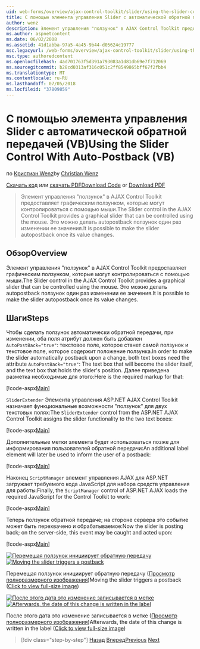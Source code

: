 ```yaml
---
uid: web-forms/overview/ajax-control-toolkit/slider/using-the-slider-control-with-auto-postback-vb
title: С помощью элемента управления Slider с автоматической обратной передачи (Visual Basic) | Документация Майкрософт
author: wenz
description: Элемент управления "ползунок" в AJAX Control Toolkit предоставляет графическим ползунком, которые могут контролироваться с помощью мыши. Это можно делать Автоматическая разноска "ползунок"...
ms.author: aspnetcontent
ms.date: 06/02/2008
ms.assetid: 41d1abba-97a5-4a45-9b44-d05624c19777
msc.legacyurl: /web-forms/overview/ajax-control-toolkit/slider/using-the-slider-control-with-auto-postback-vb
msc.type: authoredcontent
ms.openlocfilehash: 4ad701763f5d391a793083a1d81db69e7f712069
ms.sourcegitcommit: b28cd0313af316c051c2ff8549865bff67f2fbb4
ms.translationtype: MT
ms.contentlocale: ru-RU
ms.lasthandoff: 07/05/2018
ms.locfileid: "37809859"
---
```

<a name="using-the-slider-control-with-auto-postback-vb"></a><span data-ttu-id="5aac3-104">С помощью элемента управления Slider с автоматической обратной передачей (VB)</span><span class="sxs-lookup"><span data-stu-id="5aac3-104">Using the Slider Control With Auto-Postback (VB)</span></span>
====================
<span data-ttu-id="5aac3-105">по [Кристиан Wenz](https://github.com/wenz)</span><span class="sxs-lookup"><span data-stu-id="5aac3-105">by [Christian Wenz](https://github.com/wenz)</span></span>

<span data-ttu-id="5aac3-106">[Скачать код](http://download.microsoft.com/download/9/3/f/93f8daea-bebd-4821-833b-95205389c7d0/Slider1.vb.zip) или [скачать PDF](http://download.microsoft.com/download/b/6/a/b6ae89ee-df69-4c87-9bfb-ad1eb2b23373/slider1VB.pdf)</span><span class="sxs-lookup"><span data-stu-id="5aac3-106">[Download Code](http://download.microsoft.com/download/9/3/f/93f8daea-bebd-4821-833b-95205389c7d0/Slider1.vb.zip) or [Download PDF](http://download.microsoft.com/download/b/6/a/b6ae89ee-df69-4c87-9bfb-ad1eb2b23373/slider1VB.pdf)</span></span>

> <span data-ttu-id="5aac3-107">Элемент управления "ползунок" в AJAX Control Toolkit предоставляет графическим ползунком, которые могут контролироваться с помощью мыши.</span><span class="sxs-lookup"><span data-stu-id="5aac3-107">The Slider control in the AJAX Control Toolkit provides a graphical slider that can be controlled using the mouse.</span></span> <span data-ttu-id="5aac3-108">Это можно делать autopostback ползунок один раз изменении ее значения.</span><span class="sxs-lookup"><span data-stu-id="5aac3-108">It is possible to make the slider autopostback once its value changes.</span></span>


## <a name="overview"></a><span data-ttu-id="5aac3-109">Обзор</span><span class="sxs-lookup"><span data-stu-id="5aac3-109">Overview</span></span>

<span data-ttu-id="5aac3-110">Элемент управления "ползунок" в AJAX Control Toolkit предоставляет графическим ползунком, которые могут контролироваться с помощью мыши.</span><span class="sxs-lookup"><span data-stu-id="5aac3-110">The Slider control in the AJAX Control Toolkit provides a graphical slider that can be controlled using the mouse.</span></span> <span data-ttu-id="5aac3-111">Это можно делать autopostback ползунок один раз изменении ее значения.</span><span class="sxs-lookup"><span data-stu-id="5aac3-111">It is possible to make the slider autopostback once its value changes.</span></span>

## <a name="steps"></a><span data-ttu-id="5aac3-112">Шаги</span><span class="sxs-lookup"><span data-stu-id="5aac3-112">Steps</span></span>

<span data-ttu-id="5aac3-113">Чтобы сделать ползунок автоматически обратной передачи, при изменении, оба поля атрибут должен быть добавлен `AutoPostBack="true"`: текстовое поле, которое станет самой ползунок и текстовое поле, которое содержит положение ползунка.</span><span class="sxs-lookup"><span data-stu-id="5aac3-113">In order to make the slider automatically postback upon a change, both text boxes need the attribute `AutoPostBack="true"`: The text box that will become the slider itself, and the text box that holds the slider's position.</span></span> <span data-ttu-id="5aac3-114">Далее приведена разметка необходимые для этого:</span><span class="sxs-lookup"><span data-stu-id="5aac3-114">Here is the required markup for that:</span></span>

[!code-aspx[Main](using-the-slider-control-with-auto-postback-vb/samples/sample1.aspx)]

<span data-ttu-id="5aac3-115">`SliderExtender` Элемента управления ASP.NET AJAX Control Toolkit назначает функциональные возможности "ползунок" для двух текстовых полях:</span><span class="sxs-lookup"><span data-stu-id="5aac3-115">The `SliderExtender` control from the ASP.NET AJAX Control Toolkit assigns the slider functionality to the two text boxes:</span></span>

[!code-aspx[Main](using-the-slider-control-with-auto-postback-vb/samples/sample2.aspx)]

<span data-ttu-id="5aac3-116">Дополнительные метки элемента будет использоваться позже для информирования пользователей обратной передачи:</span><span class="sxs-lookup"><span data-stu-id="5aac3-116">An additional label element will later be used to inform the user of a postback:</span></span>

[!code-aspx[Main](using-the-slider-control-with-auto-postback-vb/samples/sample3.aspx)]

<span data-ttu-id="5aac3-117">Наконец `ScriptManager` элемент управления AJAX для ASP.NET загружает требуемого кода JavaScript для набора средств управления для работы:</span><span class="sxs-lookup"><span data-stu-id="5aac3-117">Finally, the `ScriptManager` control of ASP.NET AJAX loads the required JavaScript for the Control Toolkit to work:</span></span>

[!code-aspx[Main](using-the-slider-control-with-auto-postback-vb/samples/sample4.aspx)]

<span data-ttu-id="5aac3-118">Теперь ползунок обратной передаче; на стороне сервера это событие может быть перехвачено и обрабатываемое:</span><span class="sxs-lookup"><span data-stu-id="5aac3-118">Now the slider is posting back; on the server-side, this event may be caught and acted upon:</span></span>

[!code-aspx[Main](using-the-slider-control-with-auto-postback-vb/samples/sample5.aspx)]


<span data-ttu-id="5aac3-119">[![Перемещая ползунок инициирует обратную передачу](using-the-slider-control-with-auto-postback-vb/_static/image2.png)](using-the-slider-control-with-auto-postback-vb/_static/image1.png)</span><span class="sxs-lookup"><span data-stu-id="5aac3-119">[![Moving the slider triggers a postback](using-the-slider-control-with-auto-postback-vb/_static/image2.png)](using-the-slider-control-with-auto-postback-vb/_static/image1.png)</span></span>

<span data-ttu-id="5aac3-120">Перемещая ползунок инициирует обратную передачу ([Просмотр полноразмерного изображения](using-the-slider-control-with-auto-postback-vb/_static/image3.png))</span><span class="sxs-lookup"><span data-stu-id="5aac3-120">Moving the slider triggers a postback ([Click to view full-size image](using-the-slider-control-with-auto-postback-vb/_static/image3.png))</span></span>


<span data-ttu-id="5aac3-121">[![После этого дата это изменение записывается в метке](using-the-slider-control-with-auto-postback-vb/_static/image5.png)](using-the-slider-control-with-auto-postback-vb/_static/image4.png)</span><span class="sxs-lookup"><span data-stu-id="5aac3-121">[![Afterwards, the date of this change is written in the label](using-the-slider-control-with-auto-postback-vb/_static/image5.png)](using-the-slider-control-with-auto-postback-vb/_static/image4.png)</span></span>

<span data-ttu-id="5aac3-122">После этого дата это изменение записывается в метке ([Просмотр полноразмерного изображения](using-the-slider-control-with-auto-postback-vb/_static/image6.png))</span><span class="sxs-lookup"><span data-stu-id="5aac3-122">Afterwards, the date of this change is written in the label ([Click to view full-size image](using-the-slider-control-with-auto-postback-vb/_static/image6.png))</span></span>

> [!div class="step-by-step"]
> <span data-ttu-id="5aac3-123">[Назад](databinding-the-slider-control-cs.md)
> [Вперед](databinding-the-slider-control-vb.md)</span><span class="sxs-lookup"><span data-stu-id="5aac3-123">[Previous](databinding-the-slider-control-cs.md)
[Next](databinding-the-slider-control-vb.md)</span></span>
